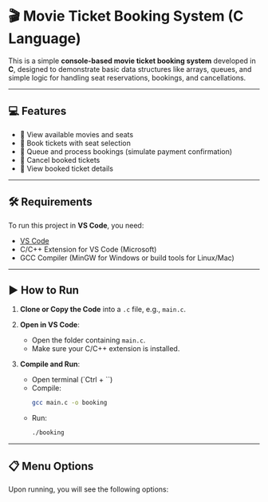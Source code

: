 # 🎬 Movie Ticket Booking System (C Language)

This is a simple **console-based movie ticket booking system** developed in **C**, designed to demonstrate basic data structures like arrays, queues, and simple logic for handling seat reservations, bookings, and cancellations.

---

## 💻 Features

- 🔹 View available movies and seats
- 🔹 Book tickets with seat selection
- 🔹 Queue and process bookings (simulate payment confirmation)
- 🔹 Cancel booked tickets
- 🔹 View booked ticket details

---

## 🛠 Requirements

To run this project in **VS Code**, you need:

- [VS Code](https://code.visualstudio.com/)
- C/C++ Extension for VS Code (Microsoft)
- GCC Compiler (MinGW for Windows or build tools for Linux/Mac)

---

## ▶️ How to Run

1. **Clone or Copy the Code** into a `.c` file, e.g., `main.c`.

2. **Open in VS Code**:
   - Open the folder containing `main.c`.
   - Make sure your C/C++ extension is installed.

3. **Compile and Run**:
   - Open terminal (`Ctrl + ``)
   - Compile:
     ```bash
     gcc main.c -o booking
     ```
   - Run:
     ```bash
     ./booking
     ```

---

## 📋 Menu Options

Upon running, you will see the following options:

